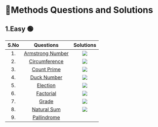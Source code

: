 # 📝Methods Questions and  Solutions
## 1.Easy 🟢
| S.No | Questions | Solutions |
| :---: | :---: | :---: |
| 1. | [Armstrong Number](https://www.geeksforgeeks.org/program-for-armstrong-numbers/) |   <a href="https://github.com/Aritra101/DSA/blob/master/Solutions/Methods/Easy/Armstrong.java"><img src="https://img.shields.io/badge/Solution-green"></a>    |
| 2. | [Circumference](https://www.geeksforgeeks.org/program-find-circumference-circle/) |   <a href="https://github.com/Aritra101/DSA/blob/master/Solutions/Methods/Easy/Circle.java"><img src="https://img.shields.io/badge/Solution-green"></a>    |
| 3. | [Count Prime](https://www.codingninjas.com/studio/library/count-prime-in-ranges) |   <a href="https://github.com/Aritra101/DSA/blob/master/Solutions/Methods/Easy/CountPrime.java"><img src="https://img.shields.io/badge/Solution-green"></a>    |
| 4. | [Duck Number](https://www.geeksforgeeks.org/check-whether-number-duck-number-not/) |   <a href="https://github.com/Aritra101/DSA/blob/master/Solutions/Methods/Easy/Duck_Number.java"><img src="https://img.shields.io/badge/Solution-green"></a>    |
| 5. | [Election](https://www.efaculty.in/java-programs/voting-age-program-in-java/) |   <a href="https://github.com/Aritra101/DSA/blob/master/Solutions/Methods/Easy/Election.java"><img src="https://img.shields.io/badge/Solution-green"></a>    |
| 6. | [Factorial](https://www.programiz.com/java-programming/examples/factorial) |   <a href="https://github.com/Aritra101/DSA/blob/master/Solutions/Methods/Easy/Factorial.java"><img src="https://img.shields.io/badge/Solution-green"></a>    |
| 7. | [Grade](https://www.tutorialspoint.com/Java-program-to-calculate-student-grades) |   <a href="https://github.com/Aritra101/DSA/blob/master/Solutions/Methods/Easy/Marks.java"><img src="https://img.shields.io/badge/Solution-green"></a>    |
| 8. | [Natural Sum](https://www.javatpoint.com/java-program-to-find-sum-of-natural-numbers) |   <a href="https://github.com/Aritra101/DSA/blob/master/Solutions/Methods/Easy/NaturalSum.java"><img src="https://img.shields.io/badge/Solution-green"></a>    |
| 9. | [Pallindrome](https://www.programiz.com/java-programming/examples/palindrome-number) |   <a href="https://github.com/Aritra101/DSA/blob/master/Solutions/Methods/Easy/Pallindrome.java"><i src="https://img.shields.io/badge/Solution-green"></a>    |
